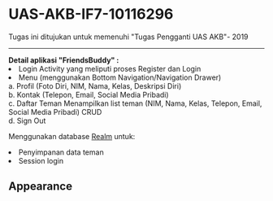 

# UAS-AKB-IF7-10116296
Tugas ini ditujukan untuk memenuhi "Tugas Pengganti UAS AKB"- 2019
<hr>
<b>Detail aplikasi "FriendsBuddy" : </b><br>
<li>Login Activity yang meliputi proses Register dan Login 
<li>Menu (menggunakan Bottom Navigation/Navigation Drawer) 
<br>a. Profil (Foto Diri, NIM, Nama, Kelas, Deskripsi Diri) 
<br>b. Kontak (Telepon, Email, Social Media Pribadi) 
<br>c. Daftar Teman Menampilkan list teman (NIM, Nama, Kelas, Telepon, Email, Social Media Pribadi) CRUD
<br>d. Sign Out 
 
 Menggunakan database [Realm](https://realm.io) untuk:
 <li> Penyimpanan data teman
 <li> Session login
 
## Appearance
